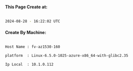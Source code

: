 
   
#### This Page Create at:

```bash

2024-08-28 - 16:22:02 UTC

```

#### Create By Machine:

```bash

Host Name : fv-az1530-160

platform  : Linux-6.5.0-1025-azure-x86_64-with-glibc2.35

Ip Local  : 10.1.0.112

```

